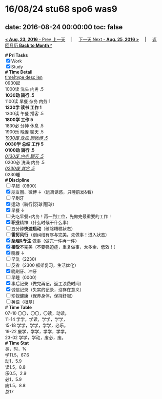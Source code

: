 # 16/08/24 stu68 spo6 was9

date: 2016-08-24 00:00:00
toc: false
---
[**< Aug. 23, 2016** - Prev 上一天](/lifelogs/2016/08/d23.html) &nbsp; &nbsp; | &nbsp; &nbsp; [下一天 Next - **Aug. 25, 2016 >**](/lifelogs/2016/08/d25.html) &nbsp; &nbsp; |  &nbsp; &nbsp; [返回月历 **Back to Month ^**](/lifelogs/2016/08/index.html)
<br/><div><b># Pri Tasks</b></div><div><input checked="true" type="checkbox"/>Work</div><div><input checked="true" type="checkbox"/>Study</div><div><b># Time Detail</b></div><div><u>time|type desc len</u></div><div>0930起</div><div>1000读 洗头 内务 .5</div><div><b>1030动 骑行 .5</b></div><div>1100读 早餐 杂务 内务 1</div><div><b>1230学 读书 工作 1</b></div><div>1300读 午餐 播客 .5</div><div><b>1800学 工作 5</b></div><div>1830必 分神 休息 .5</div><div>1900乐 晚餐 聊天 .5</div><div><u><i>1930废 放松 刷微博 .5</i></u></div><div><b>0030学 总结 工作 5</b></div><div><b>0100动 骑行 .5</b></div><div><u><i>0130废 内务 聊天 .5</i></u></div><div>0200必 洗澡 内务 .5</div><div><u><i>0230废 其它 .5</i></u></div><div>0230睡</div><div><b># Discipline</b></div><div><input type="checkbox"/>早起（0800）</div><div><input checked="true" type="checkbox"/>朋友圈、微博 ↓（远离诱惑，只睡前发&amp;看）</div><div><input type="checkbox"/>早刷牙</div><div><input checked="true" type="checkbox"/>运动（骑行|羽球|毽球）</div><div><input checked="true" type="checkbox"/>早餐 ↓</div><div><input type="checkbox"/>先吃早餐+内务！再一到工位，先做完最重要的工作！</div><div><input checked="true" type="checkbox"/><b>职业</b>精神（什么时候干什么事）</div><div><input type="checkbox"/>五分钟<b>快速启动</b>（破除糟糕状态）</div><div><input type="checkbox"/><b>雷厉风行</b>（别纠结有序与完美，先做事！进入状态）</div><div><input checked="true" type="checkbox"/><b>条理&amp;专注</b> 做事（做完一件再一件）</div><div><input checked="true" type="checkbox"/><b>接受</b>不完美（不要强迫症，重复做事，太多余、低效！）</div><div><input checked="true" type="checkbox"/>晚餐 ↓</div><div><input type="checkbox"/>早洗（2230)</div><div><input type="checkbox"/>反省（2300 框架复习，生活优化）</div><div><input checked="true" type="checkbox"/>晚刷牙、冲牙</div><div><input type="checkbox"/>早睡（0000）</div><div><input checked="true" type="checkbox"/>事后记录（做完再记，返工浪费时间）</div><div><input checked="true" type="checkbox"/>诚信记录（失实的记录，没存在意义）</div><div><input type="checkbox"/>珍视健康（保养身体，保持舒服）</div><div><input type="checkbox"/>英语（根基）</div><div><b># Time Table</b></div><div>07-10 〇〇，〇〇，〇读，动读，</div><div>11-14 学学，学读，学学，学学，</div><div>15-18 学学，学学，学学，必乐，</div><div>19-22 废学，学学，学学，学学，</div><div>23-02 学学，学动，废必，废。</div><div><b># Time Stat</b></div><div>类，时，%</div><div>学11.5，67.6</div><div>动1，5.9</div><div>读1.5，8.8</div><div>乐0.5，2.9</div><div>必1，5.9</div><div>废1.5，8.8</div><div>总17</div>
